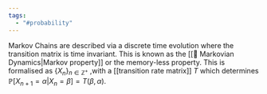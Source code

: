 ```yaml
---
tags:
  - "#probability"
---
```

Markov Chains are described via a discrete time evolution where the transition matrix is time invariant. This is known as the [[📘 Markovian Dynamics|Markov property]] or the memory-less property. This is formalised as $\{ X_n \}_{n \in \mathbb{Z}^+}$ ,with a [[transition rate matrix]] $T$ which determines $\mathbb{P}[X_{n+1} = \alpha | X_n = \beta] = T(\beta, \alpha)$.